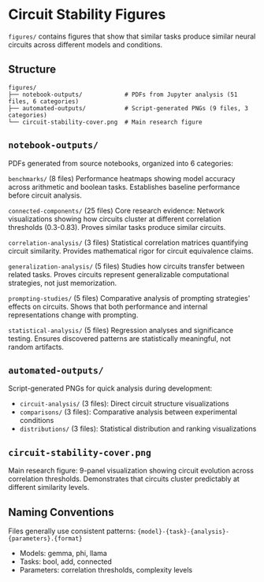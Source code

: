 # Circuit Stability Figures

`figures/` contains figures that show that similar tasks produce similar neural circuits across different models and conditions.

## Structure

```
figures/
├── notebook-outputs/            # PDFs from Jupyter analysis (51 files, 6 categories)
├── automated-outputs/           # Script-generated PNGs (9 files, 3 categories)
└── circuit-stability-cover.png  # Main research figure
```

## `notebook-outputs/`
PDFs generated from source notebooks, organized into 6 categories:

`benchmarks/` (8 files) Performance heatmaps showing model accuracy across arithmetic and boolean tasks. Establishes baseline performance before circuit analysis.

`connected-components/` (25 files)
Core research evidence: Network visualizations showing how circuits cluster at different correlation thresholds (0.3-0.83). Proves similar tasks produce similar circuits.

`correlation-analysis/` (3 files)
Statistical correlation matrices quantifying circuit similarity. Provides mathematical rigor for circuit equivalence claims.

`generalization-analysis/` (5 files)
Studies how circuits transfer between related tasks. Proves circuits represent generalizable computational strategies, not just memorization.

`prompting-studies/` (5 files)
Comparative analysis of prompting strategies' effects on circuits. Shows that both performance and internal representations change with prompting.

`statistical-analysis/` (5 files)
Regression analyses and significance testing. Ensures discovered patterns are statistically meaningful, not random artifacts.

## `automated-outputs/` 
Script-generated PNGs for quick analysis during development:
- `circuit-analysis/` (3 files): Direct circuit structure visualizations
- `comparisons/` (3 files): Comparative analysis between experimental conditions  
- `distributions/` (3 files): Statistical distribution and ranking visualizations

## `circuit-stability-cover.png` 
Main research figure: 9-panel visualization showing circuit evolution across correlation thresholds. Demonstrates that circuits cluster predictably at different similarity levels.

## Naming Conventions
Files generally use consistent patterns: `{model}-{task}-{analysis}-{parameters}.{format}`
- Models: gemma, phi, llama
- Tasks: bool, add, connected 
- Parameters: correlation thresholds, complexity levels